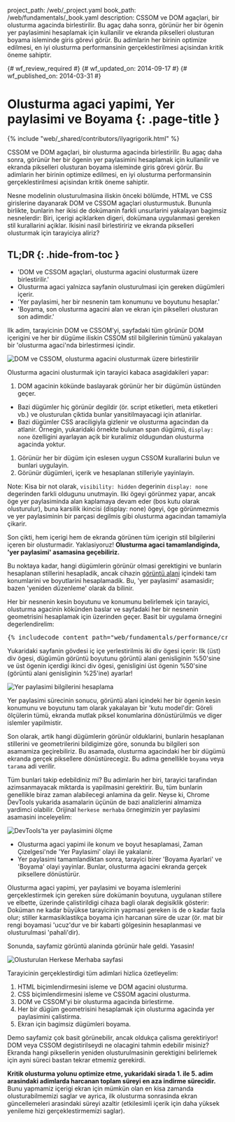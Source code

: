 project_path: /web/_project.yaml
book_path: /web/fundamentals/_book.yaml
description: CSSOM ve DOM agaçlari, bir olusturma agacinda birlestirilir. Bu agaç daha sonra, görünür her bir ögenin yer paylasimini hesaplamak için kullanilir ve ekranda pikselleri olusturan boyama isleminde giris görevi görür. Bu adimlarin her birinin optimize edilmesi, en iyi olusturma performansinin gerçeklestirilmesi açisindan kritik öneme sahiptir.

{# wf_review_required #}
{# wf_updated_on: 2014-09-17 #}
{# wf_published_on: 2014-03-31 #}

# Olusturma agaci yapimi, Yer paylasimi ve Boyama {: .page-title }

{% include "web/_shared/contributors/ilyagrigorik.html" %}


CSSOM ve DOM agaçlari, bir olusturma agacinda birlestirilir. Bu agaç daha sonra, görünür her bir ögenin yer paylasimini hesaplamak için kullanilir ve ekranda pikselleri olusturan boyama isleminde giris görevi görür. Bu adimlarin her birinin optimize edilmesi, en iyi olusturma performansinin gerçeklestirilmesi açisindan kritik öneme sahiptir.


Nesne modelinin olusturulmasina iliskin önceki bölümde, HTML ve CSS girislerine dayanarak DOM ve CSSOM agaçlari olusturmustuk. Bununla birlikte, bunlarin her ikisi de dokümanin farkli unsurlarini yakalayan bagimsiz nesnelerdir: Biri, içerigi açiklarken digeri, dokümana uygulanmasi gereken stil kurallarini açiklar. Ikisini nasil birlestiririz ve ekranda pikselleri olusturmak için tarayiciya aliriz?

## TL;DR {: .hide-from-toc }
- 'DOM ve CSSOM agaçlari, olusturma agacini olusturmak üzere birlestirilir.'
- Olusturma agaci yalnizca sayfanin olusturulmasi için gereken dügümleri içerir.
- 'Yer paylasimi, her bir nesnenin tam konumunu ve boyutunu hesaplar.'
- 'Boyama, son olusturma agacini alan ve ekran için pikselleri olusturan son adimdir.'


Ilk adim, tarayicinin DOM ve CSSOM'yi, sayfadaki tüm görünür DOM içerigini ve her bir dügüme iliskin CSSOM stil bilgilerinin tümünü yakalayan bir 'olusturma agaci'nda birlestirmesi içindir.

<img src="images/render-tree-construction.png" alt="DOM ve CSSOM, olusturma agacini olusturmak üzere birlestirilir" class="center">

Olusturma agacini olusturmak için tarayici kabaca asagidakileri yapar:

1. DOM agacinin kökünde baslayarak görünür her bir dügümün üstünden geçer.
  * Bazi dügümler hiç görünür degildir (ör. script etiketleri, meta etiketleri vb.) ve olusturulan çiktida bunlar yansitilmayacagi için atlanirlar.
  * Bazi dügümler CSS araciligiyla gizlenir ve olusturma agacindan da atlanir. Örnegin, yukaridaki örnekte bulunan span dügümü, `display: none` özelligini ayarlayan açik bir kuralimiz oldugundan olusturma agacinda yoktur.
1. Görünür her bir dügüm için eslesen uygun CSSOM kurallarini bulun ve bunlari uygulayin.
2. Görünür dügümleri, içerik ve hesaplanan stilleriyle yayinlayin.

<!-- TODO: Verify note type! -->
Note: Kisa bir not olarak, `visibility: hidden` degerinin `display: none` degerinden farkli oldugunu unutmayin. Ilki ögeyi görünmez yapar, ancak öge yer paylasiminda alan kaplamaya devam eder (bos kutu olarak olusturulur), buna karsilik ikincisi (display: none) ögeyi, öge görünmezmis ve yer paylasiminin bir parçasi degilmis gibi olusturma agacindan tamamiyla çikarir.

Son çikti, hem içerigi hem de ekranda görünen tüm içerigin stil bilgilerini içeren bir olusturmadir. Yaklasiyoruz!  **Olusturma agaci tamamlandiginda, 'yer paylasimi' asamasina geçebiliriz.**

Bu noktaya kadar, hangi dügümlerin görünür olmasi gerektigini ve bunlarin hesaplanan stillerini hesapladik, ancak cihazin [görüntü alani]({{site.fundamentals}}/layouts/rwd-fundamentals/set-the-viewport.html) içindeki tam konumlarini ve boyutlarini hesaplamadik. Bu, 'yer paylasimi' asamasidir; bazen 'yeniden düzenleme' olarak da bilinir.

Her bir nesnenin kesin boyutunu ve konumunu belirlemek için tarayici, olusturma agacinin kökünden baslar ve sayfadaki her bir nesnenin geometrisini hesaplamak için üzerinden geçer. Basit bir uygulama örnegini degerlendirelim:

<pre class="prettyprint">
{% includecode content_path="web/fundamentals/performance/critical-rendering-path/_code/nested.html" region_tag="full" %}
</pre>

Yukaridaki sayfanin gövdesi iç içe yerlestirilmis iki div ögesi içerir: Ilk (üst) div ögesi, dügümün görüntü boyutunu görüntü alani genisliginin %50'sine ve üst ögenin içerdigi ikinci div ögesi, genisligini üst ögenin %50'sine (görüntü alani genisliginin %25'ine) ayarlar!

<img src="images/layout-viewport.png" alt="Yer paylasimi bilgilerini hesaplama" class="center">

Yer paylasimi sürecinin sonucu, görüntü alani içindeki her bir ögenin kesin konumunu ve boyutunu tam olarak yakalayan bir 'kutu model'dir: Göreli ölçülerin tümü, ekranda mutlak piksel konumlarina dönüstürülmüs ve diger islemler yapilmistir.

Son olarak, artik hangi dügümlerin görünür olduklarini, bunlarin hesaplanan stillerini ve geometrilerini bildigimize göre, sonunda bu bilgileri son asamamiza geçirebiliriz. Bu asamada, olusturma agacindaki her bir dügümü ekranda gerçek piksellere dönüstürecegiz. Bu adima genellikle `boyama` veya `tarama` adi verilir.

Tüm bunlari takip edebildiniz mi? Bu adimlarin her biri, tarayici tarafindan azimsanmayacak miktarda is yapilmasini gerektirir. Bu, tüm bunlarin genellikle biraz zaman alabilecegi anlamina da gelir. Neyse ki, Chrome DevTools yukarida asamalarin üçünün de bazi analizlerini almamiza yardimci olabilir. Orijinal `herkese merhaba` örnegimizin yer paylasimi asamasini inceleyelim:

<img src="images/layout-timeline.png" alt="DevTools'ta yer paylasimini ölçme" class="center">

* Olusturma agaci yapimi ile konum ve boyut hesaplamasi, Zaman Çizelgesi'nde 'Yer Paylasimi' olayi ile yakalanir.
* Yer paylasimi tamamlandiktan sonra, tarayici birer 'Boyama Ayarlari' ve 'Boyama' olayi yayinlar. Bunlar, olusturma agacini ekranda gerçek piksellere dönüstürür.

Olusturma agaci yapimi, yer paylasimi ve boyama islemlerini gerçeklestirmek için gereken süre dokümanin boyutuna, uygulanan stillere ve elbette, üzerinde çalistirildigi cihaza bagli olarak degisiklik gösterir: Doküman ne kadar büyükse tarayicinin yapmasi gereken is de o kadar fazla olur; stiller karmasiklastikça boyama için harcanan süre de uzar (ör. mat bir rengi boyamasi 'ucuz'dur ve bir kabarti gölgesinin hesaplanmasi ve olusturulmasi 'pahali'dir).

Sonunda, sayfamiz görüntü alaninda görünür hale geldi. Yasasin!

<img src="images/device-dom-small.png" alt="Olusturulan Herkese Merhaba sayfasi" class="center">

Tarayicinin gerçeklestirdigi tüm adimlari hizlica özetleyelim:

1. HTML biçimlendirmesini isleme ve DOM agacini olusturma.
2. CSS biçimlendirmesini isleme ve CSSOM agacini olusturma.
3. DOM ve CSSOM'yi bir olusturma agacinda birlestirme.
4. Her bir dügüm geometrisini hesaplamak için olusturma agacinda yer paylasimini çalistirma.
5. Ekran için bagimsiz dügümleri boyama.

Demo sayfamiz çok basit görünebilir, ancak oldukça çalisma gerektiriyor! DOM veya CSSOM degistirilseydi ne olacagini tahmin edebilir misiniz? Ekranda hangi piksellerin yeniden olusturulmasinin gerektigini belirlemek için ayni süreci bastan tekrar etmemiz gerekirdi.

**Kritik olusturma yolunu optimize etme, yukaridaki sirada 1. ile 5. adim arasindaki adimlarda harcanan toplam süreyi en aza indirme sürecidir.** Bunu yapmamiz içerigi ekran için mümkün olan en kisa zamanda olusturabilmemizi saglar ve ayrica, ilk olusturma sonrasinda ekran güncellemeleri arasindaki süreyi azaltir (etkilesimli içerik için daha yüksek yenileme hizi gerçeklestirmemizi saglar).



